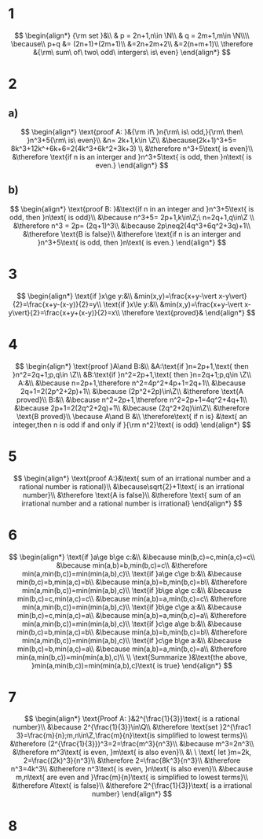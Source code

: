 # 1

$$
\begin{align*}
{\rm set }&\\
& p = 2n+1,n\in \N\\
& q = 2m+1,m\in \N\\\\
\because\\
p+q &= (2n+1)+(2m+1)\\
&=2n+2m+2\\
&=2(n+m+1)\\
\therefore &{\rm\ sum\ of\ two\ odd\ intergers\ is\ even}
\end{align*}
$$

# 2

## a)

$$
\begin{align*}
\text{proof A: }&{\rm if\ }n{\rm\ is\ odd,}{\rm\ then\ }n^3+5{\rm\ is\ even}\\
&n= 2k+1,k\in \Z\\
&\because(2k+1)^3+5= 8k^3+12k^+6k+6=2(4k^3+6k^2+3k+3)  \\
&\therefore n^3+5\text{ is even}\\
&\therefore \text{if n is an interger and }n^3+5\text{ is odd, then }n\text{ is even.}
\end{align*}
$$

## b)

$$
\begin{align*}
\text{proof B: }&\text{if n in an integer and }n^3+5\text{ is odd, then }n\text{ is odd}\\
&\because n^3+5= 2p+1,k\in\Z;\ n=2q+1,q\in\Z \\
&\therefore n^3 = 2p= (2q+1)^3\\
&\because 2p\neq2(4q^3+6q^2+3q)+1\\
&\therefore \text{B is false}\\
&\therefore \text{if n is an interger and }n^3+5\text{ is odd, then }n\text{ is even.}
\end{align*}
$$

# 3

$$
\begin{align*}
\text{if }x\ge y:&\\
&min(x,y)=\frac{x+y-\vert x-y\vert}{2}=\frac{x+y-(x-y)}{2}=y\\
\text{if }x\le y:&\\
&min(x,y)=\frac{x+y-\vert x-y\vert}{2}=\frac{x+y+(x-y)}{2}=x\\
\therefore \text{proved}&
\end{align*}
$$

# 4

$$
\begin{align*}
\text{proof }A\and B:&\\
&A:\text{if }n=2p+1,\text{ then }n^2=2q+1;p,q\in \Z\\
&B:\text{if }n^2=2p+1,\text{ then }n=2q+1;p,q\in \Z\\
A:&\\
&\because n=2p+1,\therefore n^2=4p^2+4p+1=2q+1\\
&\because 2q+1=2(2p^2+2p)+1\\
&\because (2p^2+2p)\in\Z\\
&\therefore \text{A proved}\\
B:&\\
&\because n^2=2p+1,\therefore n^2=2p+1=4q^2+4q+1\\
&\because 2p+1=2(2q^2+2q)+1\\
&\because (2q^2+2q)\in\Z\\
&\therefore \text{B proved}\\
\because A\and B &\\
\therefore\text{ if n is} &\text{ an integer,then n is odd if and only if }{\rm n^2}\text{ is odd}
\end{align*}
$$

# 5

$$
\begin{align*}
\text{proof A:}&\text{ sum of an irrational number and a rational number is rational}\\
&\because\sqrt{2}+1\text{ is an irrational number}\\
&\therefore \text{A is false}\\
&\therefore \text{ sum of an irrational number and a rational number is irrational}
\end{align*}
$$

# 6

$$
\begin{align*}
\text{if }a\ge b\ge c:&\\
&\because min(b,c)=c,min(a,c)=c\\
&\because min(a,b)=b,min(b,c)=c\\
&\therefore min(a,min(b,c))=min(min(a,b),c)\\
\text{if }a\ge c\ge b:&\\
&\because min(b,c)=b,min(a,c)=b\\
&\because min(a,b)=b,min(b,c)=b\\
&\therefore min(a,min(b,c))=min(min(a,b),c)\\
\text{if }b\ge a\ge c:&\\
&\because min(b,c)=c,min(a,c)=c\\
&\because min(a,b)=a,min(b,c)=c\\
&\therefore min(a,min(b,c))=min(min(a,b),c)\\
\text{if }b\ge c\ge a:&\\
&\because min(b,c)=c,min(a,c)=a\\
&\because min(a,b)=a,min(b,c)=a\\
&\therefore min(a,min(b,c))=min(min(a,b),c)\\
\text{if }c\ge a\ge b:&\\
&\because min(b,c)=b,min(a,c)=b\\
&\because min(a,b)=b,min(b,c)=b\\
&\therefore min(a,min(b,c))=min(min(a,b),c)\\
\text{if }c\ge b\ge a:&\\
&\because min(b,c)=b,min(a,c)=a\\
&\because min(a,b)=a,min(b,c)=a\\
&\therefore min(a,min(b,c))=min(min(a,b),c)\\
\\
\text{Summarize }&\text{the above, }min(a,min(b,c))=min(min(a,b),c)\text{ is true}
\end{align*}
$$

# 7

$$
\begin{align*}
\text{Proof A: }&2^{\frac{1}{3}}\text{ is a rational number}\\
&\because 2^{\frac{1}{3}}\in\Q\\
&\therefore \text{set }2^{\frac1 3}=\frac{m}{n};m,n\in\Z,\frac{m}{n}\text{is simplified to lowest terms}\\
&\therefore (2^{\frac{1}{3}})^3=2=\frac{m^3}{n^3}\\
&\because m^3=2n^3\\
&\therefore m^3\text{ is even, }m\text{ is also even}\\
&\ \ \text{ let }m=2k, 2=\frac{(2k)^3}{n^3}\\
&\therefore 2=\frac{8k^3}{n^3}\\
&\therefore n^3=4k^3\\
&\therefore n^3\text{ is even, }n\text{ is also even}\\
&\because m,n\text{ are even and }\frac{m}{n}\text{ is simplified to lowest terms}\\
&\therefore A\text{ is false}\\
&\therefore 2^{\frac{1}{3}}\text{ is a irrational number}
\end{align*}
$$

# 8

  
